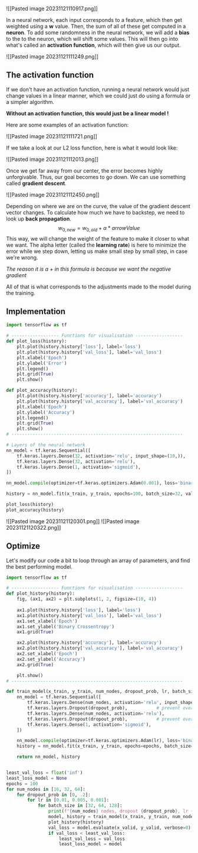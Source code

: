 ![[Pasted image 20231121110917.png]]

In a neural network, each input corresponds to a feature, which then get weighted using a **w** value. Then, the sum of all of these get computed in a **neuron**. To add some randomness in the neural network, we will add a **bias** to the to the neuron, which will shift some values.
This will then go into what's called an **activation function**, which will then give us our output.

![[Pasted image 20231121111249.png]]

## The activation function

If we don't have an activation function, running a neural network would just change values in a linear manner, which we could just do using a formula or a simpler algorithm.

**Without an activation function, this would just be a linear model !**

Here are some examples of an activation function:

![[Pasted image 20231121111721.png]]

If we take a look at our L2 loss function, here is what it would look like:

![[Pasted image 20231121112013.png]]

Once we get far away from our center, the error becomes highly unforgivable. Thus, our goal becomes to go down. We can use something called **gradient descent**.

![[Pasted image 20231121112450.png]]

Depending on where we are on the curve, the value of the gradient descent vector changes.
To calculate how much we have to backstep, we need to look up **back propagation**.
$$ w_{0, new} = w_{0, old} + \alpha * {arrowValue} $$
This way, we will change the weight of the feature to make it closer to what we want.
The alpha letter (called the **learning rate**) is here to minimize the error while we step down, letting us make small step by small step, in case we're wrong.

*The reason it is a + in this formula is because we want the negative gradient*

All of that is what corresponds to the adjustments made to the model during the training.

## Implementation

```python
import tensorflow as tf

# ------------------ Functions for visualisation ------------------
def plot_loss(history):
    plt.plot(history.history['loss'], label='loss')
    plt.plot(history.history['val_loss'], label='val_loss')
    plt.xlabel('Epoch')
    plt.ylabel('Error')
    plt.legend()
    plt.grid(True)
    plt.show()

def plot_accuracy(history):
    plt.plot(history.history['accuracy'], label='accuracy')
    plt.plot(history.history['val_accuracy'], label='val_accuracy')
    plt.xlabel('Epoch')
    plt.ylabel('Accuracy')
    plt.legend()
    plt.grid(True)
    plt.show()
# -----------------------------------------------------------------

# Layers of the neural network 
nn_model = tf.keras.Sequential([
    tf.keras.layers.Dense(32, activation='relu', input_shape=(10,)),
    tf.keras.layers.Dense(32, activation='relu'),
    tf.keras.layers.Dense(1, activation='sigmoid'),
])

nn_model.compile(optimizer=tf.keras.optimizers.Adam(0.001), loss='binary_crossentropy', metrics=['accuracy'])  

history = nn_model.fit(x_train, y_train, epochs=100, batch_size=32, validation_split=0.2, verbose=0)

plot_loss(history)
plot_accuracy(history)
```

![[Pasted image 20231121120301.png]]
![[Pasted image 20231121120322.png]]

## Optimize

Let's modify our code a bit to loop through an array of parameters, and find the best performing model.

```python
import tensorflow as tf

# ------------------ Functions for visualisation ------------------
def plot_history(history):
    fig, (ax1, ax2) = plt.subplots(1, 2, figsize=(10, 4))
    
    ax1.plot(history.history['loss'], label='loss')
    ax1.plot(history.history['val_loss'], label='val_loss')
    ax1.set_xlabel('Epoch')
    ax1.set_ylabel('Binary Crossentropy')
    ax1.grid(True)

    ax2.plot(history.history['accuracy'], label='accuracy')
    ax2.plot(history.history['val_accuracy'], label='val_accuracy')
    ax2.set_xlabel('Epoch')
    ax2.set_ylabel('Accuracy')
    ax2.grid(True)

    plt.show()
# -----------------------------------------------------------------

def train_model(x_train, y_train, num_nodes, dropout_prob, lr, batch_size, epochs):
    nn_model = tf.keras.Sequential([
        tf.keras.layers.Dense(num_nodes, activation='relu', input_shape=(10,)),
        tf.keras.layers.Dropout(dropout_prob),           # prevent overfitting
        tf.keras.layers.Dense(num_nodes, activation='relu'),
        tf.keras.layers.Dropout(dropout_prob),           # prevent overfitting
        tf.keras.layers.Dense(1, activation='sigmoid'),
    ])

    nn_model.compile(optimizer=tf.keras.optimizers.Adam(lr), loss='binary_crossentropy', metrics=['accuracy'])
    history = nn_model.fit(x_train, y_train, epochs=epochs, batch_size=batch_size, validation_split=0.2, verbose=0)

    return nn_model, history


least_val_loss = float('inf')
least_loss_model = None
epochs = 100
for num_nodes in [16, 32, 64]:
    for dropout_prob in [0, .2]:
        for lr in [0.01, 0.005, 0.001]:
            for batch_size in [32, 64, 128]:
                print(f"{num_nodes} nodes, dropout {dropout_prob}, lr {lr}, batch_size {batch_size}")
                model, history = train_model(x_train, y_train, num_nodes, dropout_prob, lr, batch_size, epochs)
                plot_history(history)
                val_loss = model.evaluate(x_valid, y_valid, verbose=0)[0]
                if val_loss < least_val_loss:
                    least_val_loss = val_loss
                    least_loss_model = model
```